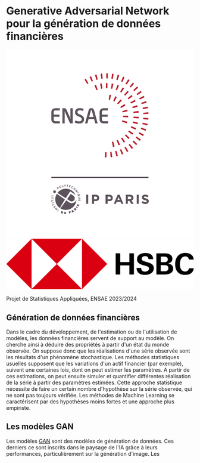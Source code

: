 # Generative Adversarial Network pour la génération de données financières

![Ensae](./img/ensae.png)
![hsbc](./img/hsbc.png)
 
Projet de Statistiques Appliquées, ENSAE 2023/2024

## Génération de données financières

Dans le cadre du développement, de l'estimation ou de l'utilisation de modèles, les données financières servent de support au modèle. On cherche ainsi à déduire des propriétés à partir d'un état du monde observée. On suppose donc que les réalisations d'une série observée sont les résultats d'un phénomène stochastique. Les méthodes statistiques usuelles supposent que les variations d'un actif financier (par exemple), suivent une certaines lois, dont on peut estimer les paramètres. A partir de ces estimations, on peut ensuite simuler et quantifier différentes réalisation de la série à partir des paramètres estimées. Cette approche statistique nécessite de faire un certain nombre d'hypothèse sur la série observée, qui ne sont pas toujours vérifiée. Les méthodes de Machine Learning se caractérisent par des hypothèses moins fortes et une approche plus empiriste. 

## Les modèles GAN

Les modèles [GAN](https://arxiv.org/pdf/1406.2661.pdf) sont des modèles de génération de données. Ces derniers ce sont inscrits dans le paysage de l'IA grâce à leurs performances, particulièrement sur la génération d'image. Les 
